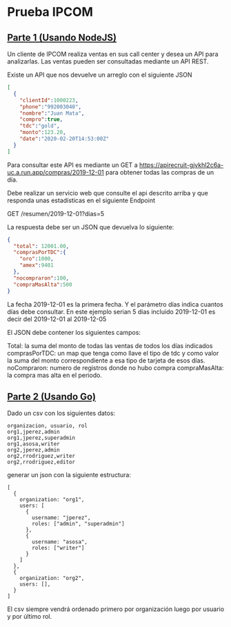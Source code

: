 # Prueba IPCOM

## [Parte 1 (Usando NodeJS)](./parte1/)
Un cliente de IPCOM realiza ventas en sus call center y desea un API para analizarlas. Las ventas pueden ser consultadas mediante un API REST. 
 
Existe un API que nos devuelve un arreglo con el siguiente JSON

```json
[
  {
    "clientId":1000223,
    "phone":"992003040",
    "nombre":"Juan Mata",
    "compro":true,
    "tdc":"gold",
    "monto":123.20,
    "date":"2020-02-20T14:53:00Z"
  }
]
```

Para consultar este API es mediante un  GET a https://apirecruit-gjvkhl2c6a-uc.a.run.app/compras/2019-12-01  para obtener todas las compras de un día. 

Debe realizar un servicio web que consulte el api descrito arriba y  que responda unas estadísticas en el siguiente Endpoint

GET /resumen/2019-12-01?dias=5 

La respuesta debe ser un JSON que devuelva lo siguiente:

```json
{
  "total": 12001.00, 
  "comprasPorTDC":{
    "oro":1000,
    "amex":9401
  },
  "nocompraron":100,
  "compraMasAlta":500
}
```

La fecha 2019-12-01 es la primera fecha. Y el parámetro días indica cuantos días debe consultar. En este ejemplo serian 5 dias incluido 2019-12-01 es decir del 2019-12-01 al 2019-12-05
 
El JSON debe contener los siguientes campos: 

Total: la suma del monto de todas las ventas de todos los días indicados
comprasPorTDC: un map que tenga como llave el tipo de tdc y como valor la suma del monto correspondiente a esa tipo de tarjeta de esos días. 
noCompraron: numero de registros donde no hubo compra
compraMasAlta: la compra mas alta en el periodo. 

## [Parte 2 (Usando Go)](./parte2/)
Dado un csv con los siguientes datos:

```csv
organizacion, usuario, rol 
org1,jperez,admin 
org1,jperez,superadmin
org1,asosa,writer
org2,jperez,admin 
org2,rrodriguez,writer
org2,rrodriguez,editor
```

generar un json con la siguiente estructura:

```
[
  {
    organization: "org1",
    users: [
      {
        username: "jperez",
        roles: ["admin", "superadmin"]
      },
      {
        username: "asosa",
        roles: ["writer"]
      }
    ]
  }, 
  {
    organization: "org2",
    users: [],
  }
]
```

El csv siempre vendrá ordenado primero por organización luego por usuario y por último rol.  
